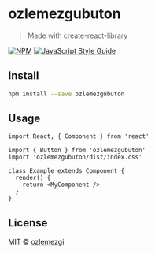 # ozlemezgubuton

> Made with create-react-library

[![NPM](https://img.shields.io/npm/v/ozlemezgubuton.svg)](https://www.npmjs.com/package/ozlemezgubuton) [![JavaScript Style Guide](https://img.shields.io/badge/code_style-standard-brightgreen.svg)](https://standardjs.com)

## Install

```bash
npm install --save ozlemezgubuton
```

## Usage

```tsx
import React, { Component } from 'react'

import { Button } from 'ozlemezgubuton'
import 'ozlemezgubuton/dist/index.css'

class Example extends Component {
  render() {
    return <MyComponent />
  }
}
```

## License

MIT © [ozlemezgi](https://github.com/ozlemezgi)
